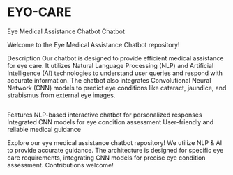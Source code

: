 # EYO-CARE
Eye Medical Assistance Chatbot
Chatbot

Welcome to the Eye Medical Assistance Chatbot repository!

Description
Our chatbot is designed to provide efficient medical assistance for eye care. It utilizes Natural Language Processing (NLP) and Artificial Intelligence (AI) technologies to understand user queries and respond with accurate information. The chatbot also integrates Convolutional Neural Network (CNN) models to predict eye conditions like cataract, jaundice, and strabismus from external eye images.

<img src="/EYO-CARE/blob/main/Images/chatbot1.png" alt="" title="first">

Features
NLP-based interactive chatbot for personalized responses
Integrated CNN models for eye condition assessment
User-friendly and reliable medical guidance

Explore our eye medical assistance chatbot repository! We utilize NLP &amp; AI to provide accurate guidance. The architecture is designed for specific eye care requirements, integrating CNN models for precise eye condition assessment. Contributions welcome!



